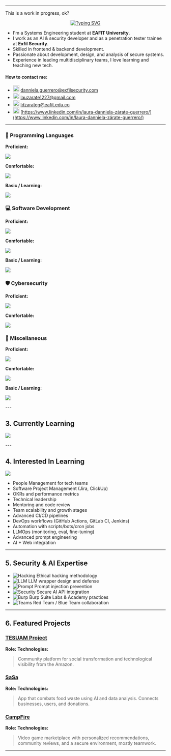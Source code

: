 <!-- Danniela Zárate Guerrero - GitHub Profile README -->

---
<!-- ✨ Header Animation -->
This is a work in progress, ok?

<p align="center">
  <a href="https://git.io/typing-svg">
    <img src="https://readme-typing-svg.demolab.com?font=Fira+Code&size=28&duration=3000&pause=1000&color=F09B2B&center=true&vCenter=true&width=800&height=100&lines=Hi%2C+I'm+Danniela+Guerrero.;Team+Lead+%7C+Cross-Stack+Developer;Penetration+Tester+%7C+AI+Security+Developer" alt="Typing SVG" />
  </a>
</p>

* I'm a Systems Engineering student at **EAFIT University**.
* I work as an AI & security developer and as a penetration tester trainee at **Exfil Security**.
* Skilled in frontend & backend development.
* Passionate about development, design, and analysis of secure systems.
* Experience in leading multidisciplinary teams, I love learning and teaching new tech.

#### How to contact me:
  * <img src="https://cdn-icons-png.flaticon.com/512/732/732200.png" width="20" /> [danniela.guerrero@exfilsecurity.com](mailto:danniela.guerrero@exfilsecurity.com)
  * <img src="https://cdn-icons-png.flaticon.com/512/732/732200.png" width="20" /> [lauzarate1227@gmail.com](mailto:lauzarate1227@gmail.com)
  * <img src="https://cdn-icons-png.flaticon.com/512/732/732200.png" width="20" /> [ldzarateg@eafit.edu.co](mailto:ldzarateg@eafit.edu.co)
  * <img src="https://cdn-icons-png.flaticon.com/512/174/174857.png" width="20" /> [https://www.linkedin.com/in/laura-danniela-zárate-guerrero/](https://www.linkedin.com/in/laura-danniela-zárate-guerrero/)
---

### 🧠 Programming Languages

**Proficient:**
<p>
  <img src="https://skillicons.dev/icons?i=python,typescript,javascript,bash,java,sql" />
</p>

**Comfortable:**
<p>
  <img src="https://skillicons.dev/icons?i=r,powershell" />
</p>

**Basic / Learning:**
<p>
  <img src="https://skillicons.dev/icons?i=cpp,c,php,haskell,assembly" />
</p>

### 💻 Software Development

**Proficient:**
<p>
  <img src="https://skillicons.dev/icons?i=html,css,sass,react,tailwind,bootstrap,materialui,fastapi,flask,django" />
</p>

**Comfortable:**
<p>
  <img src="https://skillicons.dev/icons?i=vue,nextjs,nodejs" />
</p>

**Basic / Learning:**
<p>
  <img src="https://skillicons.dev/icons?i=angular,alpinejs,laravel,php" />
</p>

### 🛡️ Cybersecurity

**Proficient:**
<p>
  <img src="https://skillicons.dev/icons?i=burpsuite,tryhackme,zap,nmap,apigateway,jwt,rest,https" />
</p>

**Comfortable:**
<p>
  <img src="https://skillicons.dev/icons?i=htb,wireshark,kali,sqlmap,graphql" />
</p>

### 🧰 Miscellaneous

**Proficient:**
<p>
  <img src="https://skillicons.dev/icons?i=git,github,notion,mysql,supabase,openai,pytorch,pandas" />
</p>

**Comfortable:**
<p>
  <img src="https://skillicons.dev/icons?i=matplotlib,docker,githubactions,railway,figma,canva,lucidchart" />
</p>

**Basic / Learning:**
<p>
  <img src="https://skillicons.dev/icons?i=mongodb,firebase,obsidian,adobe,drawio" />
</p>
---

## 3. Currently Learning

<p>
  <img src="https://skillicons.dev/icons?i=githubactions,aws,security,openai,kali" />
</p>
---

## 4. Interested In Learning

<p>
  <img src="https://skillicons.dev/icons?i=people,jira,analytics,githubactions,gitlab,shell,openai,react" />
</p>

* People Management for tech teams
* Software Project Management (Jira, ClickUp)
* OKRs and performance metrics
* Technical leadership
* Mentoring and code review
* Team scalability and growth stages
* Advanced CI/CD pipelines
* DevOps workflows (GitHub Actions, GitLab CI, Jenkins)
* Automation with scripts/bots/cron jobs
* LLMOps (monitoring, eval, fine-tuning)
* Advanced prompt engineering
* AI + Web integration
---

## 5. Security & AI Expertise

* ![Hacking](https://skillicons.dev/icons?i=kali) Ethical hacking methodology
* ![LLM](https://skillicons.dev/icons?i=openai) LLM wrapper design and defense
* ![Prompt](https://skillicons.dev/icons?i=zap) Prompt injection prevention
* ![Security](https://skillicons.dev/icons?i=security) Secure AI API integration
* ![Burp](https://skillicons.dev/icons?i=burpsuite) Burp Suite Labs & Academy practices
* ![Teams](https://skillicons.dev/icons?i=people) Red Team / Blue Team collaboration
---

## 6. Featured Projects

### [TESUAM Project](https://github.com/evennco/TESUAM-Project)

**Role:**
**Technologies:**

> Community platform for social transformation and technological visibility from the Amazon.

### [SaSa](https://github.com/LauZar12/SaSa)

**Role:**
**Technologies:**

> App that combats food waste using AI and data analysis. Connects businesses, users, and donations.

### [CampFire](https://github.com/LauZar12/Campfire)

**Role:**
**Technologies:**

> Video game marketplace with personalized recommendations, community reviews, and a secure environment, mostly teamwork.
---
